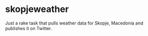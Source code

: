 skopjeweather
=============

Just a rake task that pulls weather data for Skopje, Macedonia and publishes it on Twitter.
